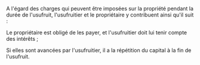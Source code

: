   
 A l'égard des charges qui peuvent être imposées sur la propriété pendant la durée de l'usufruit, l'usufruitier et le propriétaire y contribuent ainsi qu'il suit :  

  
 Le propriétaire est obligé de les payer, et l'usufruitier doit lui tenir compte des intérêts ;  

  
 Si elles sont avancées par l'usufruitier, il a la répétition du capital à la fin de l'usufruit.  
